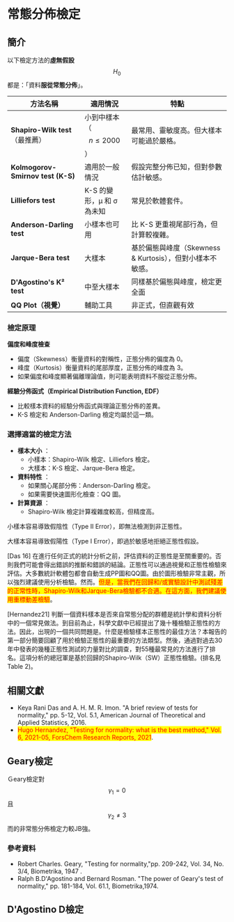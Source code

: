 # 常態分佈檢定

## 簡介

以下檢定方法的**虛無假設**$$H_0$$ 都是：「資料**服從常態分佈**」。

| 方法名稱                              | 適用情況                   | 特點                                     |
| --------------------------------- | ---------------------- | -------------------------------------- |
| **Shapiro-Wilk test**（最推薦）        | 小到中樣本（$$n \leq 2000$$） | 最常用、靈敏度高。但大樣本可能過於嚴格。                   |
| **Kolmogorov-Smirnov test (K-S)** | 適用於一般情況                | 假設完整分佈已知，但對參數估計敏感。                     |
| **Lilliefors test**               | K-S 的變形，μ 和 σ 為未知      | 常見於軟體套件。                               |
| **Anderson-Darling test**         | 小樣本也可用                 | 比 K-S 更重視尾部行為，但計算較複雜。                  |
| **Jarque-Bera test**              | 大樣本                    | 基於偏態與峰度（Skewness & Kurtosis），但對小樣本不敏感。 |
| **D'Agostino's K² test**          | 中至大樣本                  | 同樣基於偏態與峰度，檢定更全面                        |
| **QQ Plot（視覺）**                   | 輔助工具                   | 非正式，但直觀有效                              |

### 檢定原理

**偏度和峰度檢查**

* 偏度（Skewness）衡量資料的對稱性，正態分佈的偏度為 0。
* 峰度（Kurtosis）衡量資料的尾部厚度，正態分佈的峰度為 3。
* 如果偏度和峰度顯著偏離理論值，則可能表明資料不服從正態分佈。

**經驗分佈函式（Empirical Distribution Function, EDF）**

* 比較樣本資料的經驗分佈函式與理論正態分佈的差異。
* K-S 檢定和 Anderson-Darling 檢定均屬於這一類。

### 選擇適當的檢定方法

* **樣本大小** ：
  * 小樣本：Shapiro-Wilk 檢定、Lilliefors 檢定。
  * 大樣本：K-S 檢定、Jarque-Bera 檢定。
* **資料特性** ：
  * 如果關心尾部分佈：Anderson-Darling 檢定。
  * 如果需要快速圖形化檢查：QQ 圖。
* **計算資源** ：
  * Shapiro-Wilk 檢定計算複雜度較高，但精度高。

小樣本容易導致假陰性（Type II Error），即無法檢測到非正態性。

大樣本容易導致假陽性（Type I Error），即過於敏感地拒絕正態性假設。



\[Das 16] 在進行任何正式的統計分析之前，評估資料的正態性是至關重要的。否則我們可能會得出錯誤的推斷和錯誤的結論。正態性可以通過視覺和正態性檢驗來評估。大多數統計軟體包都會自動生成PP圖和QQ圖。由於圖形檢驗非常主觀，所以強烈建議使用分析檢驗。然而。<mark style="color:red;">但是，當我們在回歸和/或實驗設計中測試殘差的正常性時，Shapiro-Wilk和Jarque-Bera檢驗都不合適。在這方面，我們建議使用重標動差檢驗</mark>。

\[Hernandez21] 判斷一個資料樣本是否來自常態分配的群體是統計學和資料分析中的一個常見做法。到目前為止，科學文獻中已經提出了幾十種檢驗正態性的方法。因此，出現的一個共同問題是。什麼是檢驗樣本正態性的最佳方法？本報告的第一部分簡要回顧了用於檢驗正態性的最重要的方法類型。然後，通過對過去30年中發表的幾種正態性測試的力量對比的調查，對55種最常見的方法進行了排名。這項分析的總冠軍是基於回歸的Shapiro-Wilk（SW）正態性檢驗。(排名見Table 2)。

## 相關文獻

* Keya Rani Das and A. H. M. R. Imon. "A brief review of tests for normality," pp. 5-12, Vol. 5.1, American Journal of Theoretical and Applied Statistics, 2016.
* <mark style="color:red;">Hugo Hernandez, "Testing for normality: what is the best method," Vol. 6, 2021-05, ForsChem Research Reports, 2021</mark>.

## Geary檢定

Ｇeary檢定對$$\gamma_1=0$$且$$\gamma_2 \neq 3$$而的非常態分佈檢定力較JB強。

### 參考資料

* Robert Charles. Geary,  "Testing for normality,"pp. 209-242, Vol. 34, No. 3/4, Biometrika, 1947 .
* Ralph B.D'Agostino and Bernard Rosman. "The power of Geary's test of normality," pp. 181-184, Vol. 61.1, Biometrika,1974.

## D'Agostino D檢定

